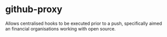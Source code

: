 # github-proxy

Allows centralised hooks to be executed prior to a push, specifically aimed an financial organisations working with open source.
